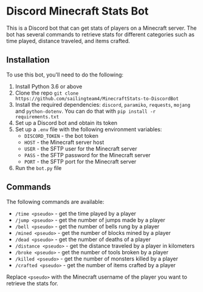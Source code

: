# Discord Minecraft Stats Bot

This is a Discord bot that can get stats of players on a Minecraft server. The bot has several commands to retrieve stats for different categories such as time played, distance traveled, and items crafted.

## Installation

To use this bot, you'll need to do the following:

1. Install Python 3.6 or above
2. Clone the repo `git clone https://github.com/sailingteam4/MinecraftStats-to-DiscordBot`
4. Install the required dependencies: `discord`, `paramiko`, `requests`, `mojang` and `python-dotenv`. You can do that with `pip install -r requirements.txt`
4. Set up a Discord bot and obtain its token
5. Set up a `.env` file with the following environment variables:
    - `DISCORD_TOKEN` - the bot token
    - `HOST` - the Minecraft server host
    - `USER` - the SFTP user for the Minecraft server
    - `PASS` - the SFTP password for the Minecraft server
    - `PORT` - the SFTP port for the Minecraft server
6. Run the `bot.py` file

## Commands

The following commands are available:

- `/time <pseudo>` - get the time played by a player
- `/jump <pseudo>` - get the number of jumps made by a player
- `/bell <pseudo>` - get the number of bells rung by a player
- `/mined <pseudo>` - get the number of blocks mined by a player
- `/dead <pseudo>` - get the number of deaths of a player
- `/distance <pseudo>` - get the distance traveled by a player in kilometers
- `/broke <pseudo>` - get the number of tools broken by a player
- `/killed <pseudo>` - get the number of monsters killed by a player
- `/crafted <pseudo>` - get the number of items crafted by a player

Replace `<pseudo>` with the Minecraft username of the player you want to retrieve the stats for.
